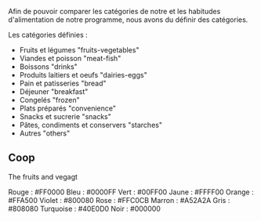 Afin de pouvoir comparer les catégories de notre et les habitudes d'alimentation de notre programme, nous avons du définir des catégories.

Les catégories définies :
- Fruits et légumes "fruits-vegetables"
- Viandes et poisson "meat-fish"
- Boissons "drinks"
- Produits laitiers et oeufs "dairies-eggs"
- Pain et patisseries "bread"
- Déjeuner "breakfast"
- Congelés "frozen"
- Plats préparés "convenience"
- Snacks et sucrerie "snacks"
- Pâtes, condiments et conservers "starches"
- Autres "others"

## Coop
The fruits and vegagt

Rouge : #FF0000
Bleu : #0000FF
Vert : #00FF00 
Jaune : #FFFF00
Orange : #FFA500 
Violet : #800080
Rose : #FFC0CB
Marron : #A52A2A
Gris : #808080
Turquoise : #40E0D0
Noir : #000000